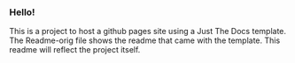 ### Hello!

This is a project to host a github pages site using a Just The Docs template. The Readme-orig file shows the readme that came with the template. This readme will reflect the project itself.
